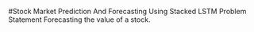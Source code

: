 #Stock Market Prediction And Forecasting Using Stacked LSTM
Problem Statement 
Forecasting the value of a stock.
